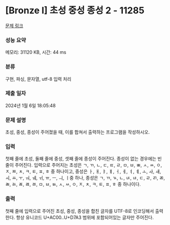 # [Bronze I] 초성 중성 종성 2 - 11285 

[문제 링크](https://www.acmicpc.net/problem/11285) 

### 성능 요약

메모리: 31120 KB, 시간: 44 ms

### 분류

구현, 파싱, 문자열, utf-8 입력 처리

### 제출 일자

2024년 1월 6일 18:05:48

### 문제 설명

<p>초성, 중성, 종성이 주어졌을 때, 이를 합쳐서 출력하는 프로그램을 작성하시오.</p>

### 입력 

 <p>첫째 줄에 초성, 둘째 줄에 중성, 셋째 줄에 종성이 주어진다. 종성이 없는 경우에는 빈 줄이 주어진다. 입력으로 주어지는 초성은 ㄱ, ㄲ, ㄴ, ㄷ, ㄸ, ㄹ, ㅁ, ㅂ, ㅃ, ㅅ, ㅆ, ㅇ, ㅈ, ㅉ, ㅊ, ㅋ, ㅌ, ㅍ, ㅎ 중 하나이고, 중성은 ㅏ, ㅐ, ㅑ, ㅒ, ㅓ, ㅔ, ㅕ, ㅖ, ㅗ, ㅘ, ㅙ, ㅚ, ㅛ, ㅜ, ㅝ, ㅞ, ㅟ, ㅠ, ㅡ, ㅢ, ㅣ중 하나, 종성은 ㄱ, ㄲ, ㄳ, ㄴ, ㄵ, ㄶ, ㄷ, ㄹ, ㄺ, ㄻ, ㄼ, ㄽ, ㄾ, ㄿ, ㅀ, ㅁ, ㅂ, ㅄ, ㅅ, ㅆ, ㅇ, ㅈ, ㅊ, ㅋ, ㅌ, ㅍ, ㅎ 중 하나이다.</p>

### 출력 

 <p>첫째 줄에 입력으로 주어진 초성, 중성, 종성을 합친 글자를 UTF-8로 인코딩해서 출력한다. 항상 유니코드 U+AC00..U+D7A3 범위에 포함되어있는 글자만 주어진다.</p>

